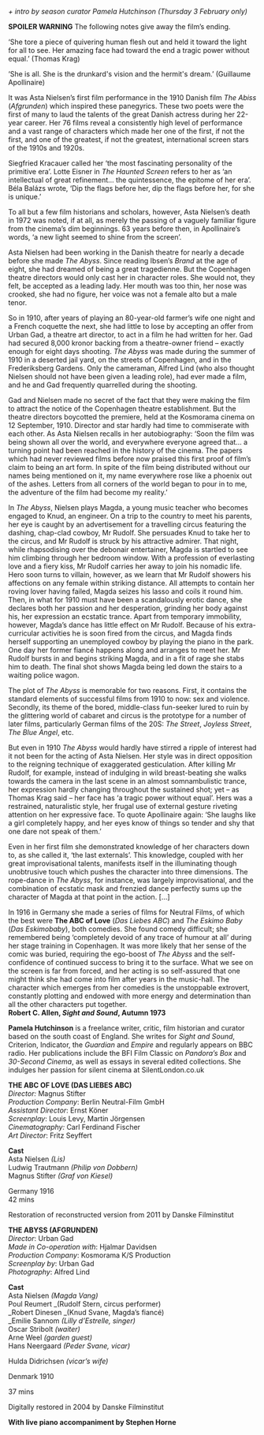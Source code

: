 
_+ intro by season curator Pamela Hutchinson (Thursday 3 February only)_

**SPOILER WARNING** The following notes give away the film’s ending.

‘She tore a piece of quivering human flesh out and held it toward the light for all to see. Her amazing face had toward the end a tragic power without equal.’ (Thomas Krag)

‘She is all. She is the drunkard's vision and the hermit's dream.’ (Guillaume Apollinaire)

It was Asta Nielsen’s first film performance in the 1910 Danish film _The Abiss_ (_Afgrunden_) which inspired these panegyrics. These two poets were the first of many to laud the talents of the great Danish actress during her 22-year career. Her 76 films reveal a consistently high level of performance and a vast range of characters which made her one of the first, if not the first, and one of the greatest, if not the greatest, international screen stars of the 1910s and 1920s.

Siegfried Kracauer called her ‘the most fascinating personality of the primitive era’. Lotte Eisner in _The Haunted Screen_ refers to her as ‘an intellectual of great refinement… the quintessence, the epitome of her era’. Béla Balázs wrote, ‘Dip the flags before her, dip the flags before her, for she is unique.’

To all but a few film historians and scholars, however, Asta Nielsen’s death in 1972 was noted, if at all, as merely the passing of a vaguely familiar figure from the cinema’s dim beginnings. 63 years before then, in Apollinaire’s words, ‘a new light seemed to shine from the screen’.

Asta Nielsen had been working in the Danish theatre for nearly a decade before she made _The Abyss_. Since reading Ibsen’s _Brand_ at the age of eight, she had dreamed of being a great tragedienne. But the Copenhagen theatre directors would only cast her in character roles. She would not, they felt, be accepted as a leading lady. Her mouth was too thin, her nose was crooked, she had no figure, her voice was not a female alto but a male tenor.

So in 1910, after years of playing an 80-year-old farmer’s wife one night and a French coquette the next, she had little to lose by accepting an offer from Urban Gad, a theatre art director, to act in a film he had written for her. Gad had secured 8,000 kronor backing from a theatre-owner friend – exactly enough for eight days shooting. _The Abyss_ was made during the summer of 1910 in a deserted jail yard, on the streets of Copenhagen, and in the Frederiksberg Gardens. Only the cameraman, Alfred Lind (who also thought Nielsen should not have been given a leading role), had ever made a film, and he and Gad frequently quarrelled during the shooting.

Gad and Nielsen made no secret of the fact that they were making the film to attract the notice of the Copenhagen theatre establishment. But the theatre directors boycotted the premiere, held at the Kosmorama cinema on 12 September, 1910. Director and star hardly had time to commiserate with each other. As Asta Nielsen recalls in her autobiography: ‘Soon the film was being shown all over the world, and everywhere everyone agreed that… a turning point had been reached in the history of the cinema. The papers which had never reviewed films before now praised this first proof of film’s claim to being an art form. In spite of the film being distributed without our names being mentioned on it, my name everywhere rose like a phoenix out of the ashes. Letters from all corners of the world began to pour in to me, the adventure of the film had become my reality.’

In _The Abyss_, Nielsen plays Magda, a young music teacher who becomes engaged to Knud, an engineer. On a trip to the country to meet his parents, her eye is caught by an advertisement for a travelling circus featuring the dashing, chap-clad cowboy, Mr Rudolf. She persuades Knud to take her to the circus, and Mr Rudolf is struck by his attractive admirer. That night, while rhapsodising over the debonair entertainer, Magda is startled to see him climbing through her bedroom window. With a profession of everlasting love and a fiery kiss, Mr Rudolf carries her away to join his nomadic life. Hero soon turns to villain, however, as we learn that Mr Rudolf showers his affections on any female within striking distance. All attempts to contain her roving lover having failed, Magda seizes his lasso and coils it round him. Then, in what for 1910 must have been a scandalously erotic dance, she declares both her passion and her desperation, grinding her body against his, her expression an ecstatic trance. Apart from temporary immobility, however, Magda’s dance has little effect on Mr Rudolf. Because of his extra-curricular activities he is soon fired from the circus, and Magda finds herself supporting an unemployed cowboy by playing the piano in the park. One day her former fiancé happens along and arranges to meet her. Mr Rudolf bursts in and begins striking Magda, and in a fit of rage she stabs him to death. The final shot shows Magda being led down the stairs to a waiting police wagon.

The plot of _The Abyss_ is memorable for two reasons. First, it contains the standard elements of successful films from 1910 to now: sex and violence. Secondly, its theme of the bored, middle-class fun-seeker lured to ruin by the glittering world of cabaret and circus is the prototype for a number of later films, particularly German films of the 20S: _The Street_, _Joyless Street_,  
_The Blue Angel_, etc.

But even in 1910 _The Abyss_ would hardly have stirred a ripple of interest had it not been for the acting of Asta Nielsen. Her style was in direct opposition to the reigning technique of exaggerated gesticulation. After killing Mr Rudolf, for example, instead of indulging in wild breast-beating she walks towards the camera in the last scene in an almost somnambulistic trance, her expression hardly changing throughout the sustained shot; yet – as Thomas Krag said – her face has ‘a tragic power without equal’. Hers was a restrained, naturalistic style, her frugal use of external gesture riveting attention on her expressive face. To quote Apollinaire again: ‘She laughs like a girl completely happy, and her eyes know of things so tender and shy that one dare not speak of them.’

Even in her first film she demonstrated knowledge of her characters down to, as she called it, ‘the last externals’. This knowledge, coupled with her great improvisational talents, manifests itself in the illuminating though unobtrusive touch which pushes the character into three dimensions. The rope-dance in _The Abyss_, for instance, was largely improvisational, and the combination of ecstatic mask and frenzied dance perfectly sums up the character of Magda at that point in the action. […]

In 1916 in Germany she made a series of films for Neutral Films, of which the best were **The ABC of Love**  (_Das Liebes ABC_) and _The Eskimo Baby_ (_Das Eskimobaby_), both comedies. She found comedy difficult; she remembered being ‘completely devoid of any trace of humour at all’ during her stage training in Copenhagen. It was more likely that her sense of the comic was buried, requiring the ego-boost of _The Abyss_ and the self-confidence of continued success to bring it to the surface. What we see on the screen is far from forced, and her acting is so self-assured that one might think she had come into film after years in the music-hall. The character which emerges from her comedies is the unstoppable extrovert, constantly plotting and endowed with more energy and determination than all the other characters put together.<br>
**Robert C. Allen, _Sight and Sound_,  Autumn 1973**<br>

**Pamela Hutchinson** is a freelance writer, critic, film historian and curator based on the south coast of England. She writes for _Sight and Sound_, Criterion, Indicator, the _Guardian_ and _Empire_ and regularly appears on BBC radio. Her publications include the BFI Film Classic on _Pandora’s Box_ and _30-Second Cinema_, as well as essays in several edited collections. She indulges her passion for silent cinema at SilentLondon.co.uk<br>


**THE ABC OF LOVE (DAS LIEBES ABC)**<br>
_Director:_ Magnus Stifter  
_Production Company_: Berlin Neutral-Film GmbH  
_Assistant Director_: Ernst Köner  
_Screenplay_: Louis Levy, Martin Jörgensen  
_Cinematography:_ Carl Ferdinand Fischer<br>
_Art Director_: Fritz Seyffert<br>

**Cast**<br>
Asta Nielsen _(Lis)_<br>
Ludwig Trautmann _(Philip von Dobbern)_<br>
Magnus Stifter _(Graf von Kiesel)_<br>

Germany 1916<br>
42 mins<br>

Restoration of reconstructed version from 2011 by Danske Filminstitut<br>

**THE ABYSS (AFGRUNDEN)**<br>
_Director_: Urban Gad  
_Made in Co-operation with_: Hjalmar Davidsen  
_Production Company_: Kosmorama K/S Production  
_Screenplay by_: Urban Gad  
_Photography_: Alfred Lind<br>

**Cast**  <br>
Asta Nielsen _(Magda Vang)_  
Poul Reumert _(Rudolf Stern, circus performer)  
_Robert Dinesen _(Knud Svane, Magda’s fiancé)  
_Emilie Sannom _(Lilly d’Estrelle, singer)_  
Oscar Stribolt _(waiter)_  
Arne Weel _(garden guest)_  
Hans Neergaard _(Peder Svane, vicar)_

Hulda Didrichsen _(vicar’s wife)_

Denmark 1910

37 mins

Digitally restored in 2004 by Danske Filminstitut


**With live piano accompaniment by Stephen Horne**<br>
<!--stackedit_data:
eyJoaXN0b3J5IjpbLTEzNTQ5NjU1MjksMTU5MDg0NDA0MV19
-->